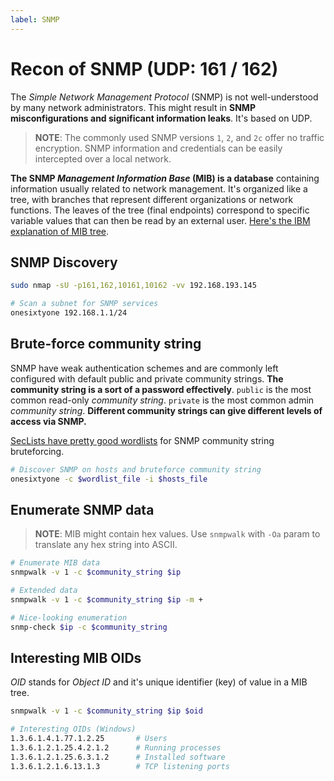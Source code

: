 ```yaml
---
label: SNMP
---
```


# Recon of SNMP (UDP: 161 / 162)

The _Simple Network Management Protocol_ (SNMP) is not well-understood by many network administrators. This might result in **SNMP misconfigurations and significant information leaks**. It's based on UDP.

> **NOTE**: The commonly used SNMP versions `1`, `2`, and `2c` offer no traffic encryption. SNMP information and credentials can be easily intercepted over a local network.

**The SNMP _Management Information Base_ (MIB) is a database** containing information usually related to network management. It's organized like a tree, with branches that represent different organizations or network functions. The leaves of the tree (final endpoints) correspond to specific variable values that can then be read by an external user. [Here's the IBM explanation of MIB tree](https://www.ibm.com/docs/en/aix/7.2?topic=management-information-base).

## SNMP Discovery

```bash
sudo nmap -sU -p161,162,10161,10162 -vv 192.168.193.145

# Scan a subnet for SNMP services 
onesixtyone 192.168.1.1/24
```

## Brute-force community string

SNMP have weak authentication schemes and are commonly left configured with default public and private community strings. **The community string is a sort of a password effectively**. `public` is the most common read-only _community string_. `private` is the most common admin _community string_. **Different community strings can give different levels of access via SNMP.**

[SecLists have pretty good wordlists](https://github.com/danielmiessler/SecLists/tree/master/Discovery/SNMP) for SNMP community string bruteforcing.

```bash
# Discover SNMP on hosts and bruteforce community string
onesixtyone -c $wordlist_file -i $hosts_file
```

## Enumerate SNMP data

> **NOTE**: MIB might contain hex values. Use `snmpwalk` with `-Oa` param to translate any hex string into ASCII.

```bash
# Enumerate MIB data
snmpwalk -v 1 -c $community_string $ip

# Extended data
snmpwalk -v 1 -c $community_string $ip -m +

# Nice-looking enumeration
snmp-check $ip -c $community_string   
```

## Interesting MIB OIDs

_OID_ stands for _Object ID_ and it's unique identifier (key) of value in a MIB tree.

```bash
snmpwalk -v 1 -c $community_string $ip $oid

# Interesting OIDs (Windows)
1.3.6.1.4.1.77.1.2.25       # Users
1.3.6.1.2.1.25.4.2.1.2      # Running processes
1.3.6.1.2.1.25.6.3.1.2      # Installed software
1.3.6.1.2.1.6.13.1.3        # TCP listening ports
```
